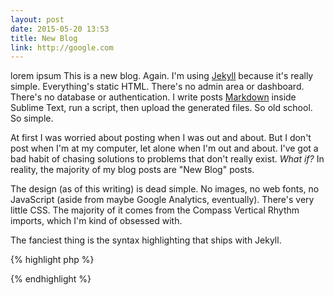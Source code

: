 ```yaml
---
layout: post
date: 2015-05-20 13:53
title: New Blog
link: http://google.com
---
```


lorem ipsum This is a new blog. Again. I'm using [Jekyll](http://jekyllrb.com/) because it's really simple. Everything's static HTML. There's no admin area or dashboard. There's no database or authentication. I write posts [Markdown](http://daringfireball.net/projects/markdown/) inside Sublime Text, run a script, then upload the generated files. So old school. So simple.

At first I was worried about posting when I was out and about. But I don't post when I'm at my computer, let alone when I'm out and about. I've got a bad habit of chasing solutions to problems that don't really exist. _What if?_ In reality, the majority of my blog posts are "New Blog" posts.

The design (as of this writing) is dead simple. No images, no web fonts, no JavaScript (aside from maybe Google Analytics, eventually). There's very little CSS. The majority of it comes from the Compass Vertical Rhythm imports, which I'm kind of obsessed with.

The fanciest thing is the syntax highlighting that ships with Jekyll.

{% highlight php %}
<?php echo 'Woot!'; ?>
{% endhighlight %}

